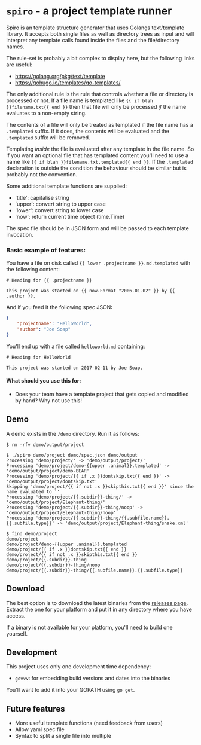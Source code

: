 # `spiro` - a project template runner

Spiro is an template structure generator that uses Golangs text/template library. It accepts both single files as well 
as directory trees as input and will interpret any template calls found inside the files and the file/directory names.

The rule-set is probably a bit complex to display here, but the following links are useful:

- https://golang.org/pkg/text/template
- https://gohugo.io/templates/go-templates/

The only additional rule is the rule that controls whether a file or directory is processed or not. If a file name is 
templated like `{{ if blah }}filename.txt{{ end }}` then that file will only be processed _if_ the name evaluates to a 
non-empty string.

The contents of a file will only be treated as templated if the file name has a `.templated` suffix. If 
it does, the contents will be evaluated and the `.templated` suffix will be removed.

Templating _inside_ the file is evaluated after any template in the file name. So if you want an optional file that has 
templated content you'll need to use a name like `{{ if blah }}filename.txt.templated{{ end }}`. If the `.templated`
declaration is outside the condition the behaviour should be similar but is probably not the convention.

Some additional template functions are supplied:

- 'title': capitalise string
- 'upper': convert string to upper case 
- 'lower': convert string to lower case
- 'now': return current time object (time.Time)

The spec file should be in JSON form and will be passed to each template invocation.

### Basic example of features:

You have a file on disk called `{{ lower .projectname }}.md.templated` with the following content:

```
# Heading for {{ .projectname }}

This project was started on {{ now.Format "2006-01-02" }} by {{ .author }}. 
```

And if you feed it the following spec JSON:

```json
{
    "projectname": "HelloWorld",
    "author": "Joe Soap"
}
```

You'll end up with a file called `helloworld.md` containing: 

```
# Heading for HelloWorld

This project was started on 2017-02-11 by Joe Soap. 
```

#### What should you use this for:

- Does your team have a template project that gets copied and modified by hand? Why not use this!

## Demo

A demo exists in the `/demo` directory. Run it as follows:

```
$ rm -rfv demo/output/project 

$ ./spiro demo/project demo/spec.json demo/output
Processing 'demo/project/' -> 'demo/output/project/'
Processing 'demo/project/demo-{{upper .animal}}.templated' -> 'demo/output/project/demo-BEAR'
Processing 'demo/project/{{ if .x }}dontskip.txt{{ end }}' -> 'demo/output/project/dontskip.txt'
Skipping 'demo/project/{{ if not .x }}skipthis.txt{{ end }}' since the name evaluated to ''
Processing 'demo/project/{{.subdir}}-thing/' -> 'demo/output/project/Elephant-thing/'
Processing 'demo/project/{{.subdir}}-thing/noop' -> 'demo/output/project/Elephant-thing/noop'
Processing 'demo/project/{{.subdir}}-thing/{{.subfile.name}}.{{.subfile.type}}' -> 'demo/output/project/Elephant-thing/snake.xml'

$ find demo/project
demo/project
demo/project/demo-{{upper .animal}}.templated
demo/project/{{ if .x }}dontskip.txt{{ end }}
demo/project/{{ if not .x }}skipthis.txt{{ end }}
demo/project/{{.subdir}}-thing
demo/project/{{.subdir}}-thing/noop
demo/project/{{.subdir}}-thing/{{.subfile.name}}.{{.subfile.type}}
```

## Download

The best option is to download the latest binaries from the [releases page](https://github.com/AstromechZA/spiro/releases).
Extract the one for your platform and put it in any directory where you have access.

If a binary is not available for your platform, you'll need to build one yourself.

## Development

This project uses only one development time dependency:

- `govvv`: for embedding build versions and dates into the binaries

You'll want to add it into your GOPATH using `go get`.

## Future features

- More useful template functions (need feedback from users)
- Allow yaml spec file
- Syntax to split a single file into multiple
